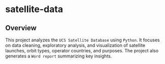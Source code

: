 # satellite-data

## Overview
This project analyzes the `UCS Satellite Database` using `Python`. It focuses on data cleaning, exploratory analysis, and visualization of satellite launches, orbit types, operator countries, and purposes. The project also generates a `Word report` summarizing key insights.
